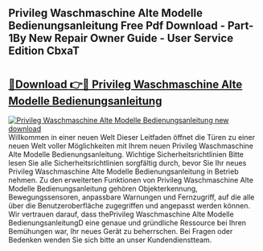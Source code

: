 ## Privileg Waschmaschine Alte Modelle Bedienungsanleitung Free Pdf Download - Part-1By New Repair Owner Guide - User Service Edition CbxaT

# <h2><a href="http://df25x6.blite.top/?on=Privileg+Waschmaschine+Alte+Modelle+Bedienungsanleitung">🔗Download 👉🔴 Privileg Waschmaschine Alte Modelle Bedienungsanleitung</a></h2>

[![Privileg Waschmaschine Alte Modelle Bedienungsanleitung new download](https://i.imgur.com/lujVjoI.png)](http://df25x6.blite.top/?on=Privileg+Waschmaschine+Alte+Modelle+Bedienungsanleitung)
Willkommen in einer neuen Welt Dieser Leitfaden öffnet die Türen zu einer neuen Welt voller Möglichkeiten mit Ihrem neuen Privileg Waschmaschine Alte Modelle Bedienungsanleitung. Wichtige Sicherheitsrichtlinien Bitte lesen Sie alle Sicherheitsrichtlinien sorgfältig durch, bevor Sie Ihr neues Privileg Waschmaschine Alte Modelle Bedienungsanleitung in Betrieb nehmen. Zu den erweiterten Funktionen von Privileg Waschmaschine Alte Modelle Bedienungsanleitung gehören Objekterkennung, Bewegungssensoren, anpassbare Warnungen und Fernzugriff, auf die alle über die Benutzeroberfläche zugegriffen und angepasst werden können. Wir vertrauen darauf, dass thePrivileg Waschmaschine Alte Modelle BedienungsanleitungD eine genaue und gründliche Ressource bei Ihren Bemühungen war, Ihr neues Gerät zu beherrschen. Bei Fragen oder Bedenken wenden Sie sich bitte an unser Kundendienstteam.
